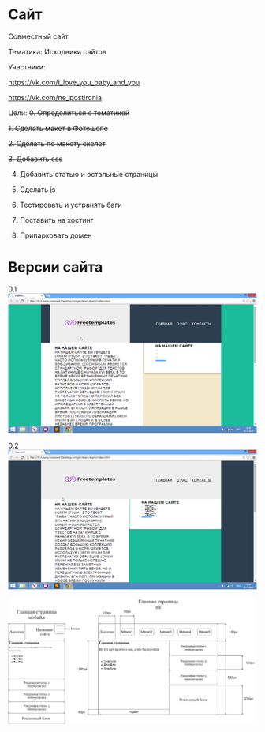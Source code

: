 # Сайт
Совместный сайт.

Тематика: Исходники сайтов

Участники: 

 https://vk.com/i_love_you_baby_and_you
 
 https://vk.com/ne_postironia

Цели: 
~~0. Определиться с тематикой~~

~~1. Сделать макет в Фотошопе~~

~~2. Сделать по макету скелет~~

~~3. Добавить css~~

 4. Добавить статью и остальные страницы

 5. Сделать js

 6. Тестировать и устранять баги

 7. Поставить на хостинг

 8. Припарковать домен


# Версии сайта

0.1 ![01](https://github.com/Vlad2030/team/blob/main/v01.png)

0.2 ![02](https://github.com/Vlad2030/team/blob/main/v02.png)

![Макет](https://github.com/Vlad2030/team/blob/main/Макет.png)
